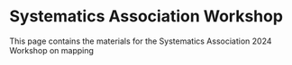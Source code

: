 # Systematics Association Workshop

This page contains the materials for the Systematics Association 2024 Workshop on mapping
